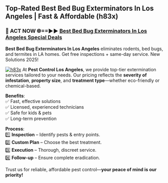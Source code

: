 ## Top-Rated Best Bed Bug Exterminators In Los Angeles | Fast & Affordable (h83x)

<h3>🐜 ACT NOW 🌐==►► <a href="https://tinyurl.com/yc7vsfwc" rel="nofollow">Best Bed Bug Exterminators In Los Angeles Special Deals</a></h3>

**Best Bed Bug Exterminators In Los Angeles** eliminates rodents, bed bugs, and termites in LA homes. Get free inspections + same-day service. New Solutions 2025!

[![h83x](https://i.imgur.com/1VzRXn8.jpeg)](https://tinyurl.com/yc7vsfwc)
At **Pest Control Los Angeles**, we provide top-tier extermination services tailored to your needs. Our pricing reflects the **severity of infestation**, **property size**, and **treatment type**—whether eco-friendly or chemical-based.  

**Benefits**:  
✅ Fast, effective solutions  
✅ Licensed, experienced technicians  
✅ Safe for kids & pets  
✅ Long-term prevention  

**Process**:  
1️⃣ **Inspection** – Identify pests & entry points.  
2️⃣ **Custom Plan** – Choose the best treatment.  
3️⃣ **Execution** – Thorough, discreet service.  
4️⃣ **Follow-up** – Ensure complete eradication.  

Trust us for reliable, affordable pest control—**your peace of mind is our priority!**